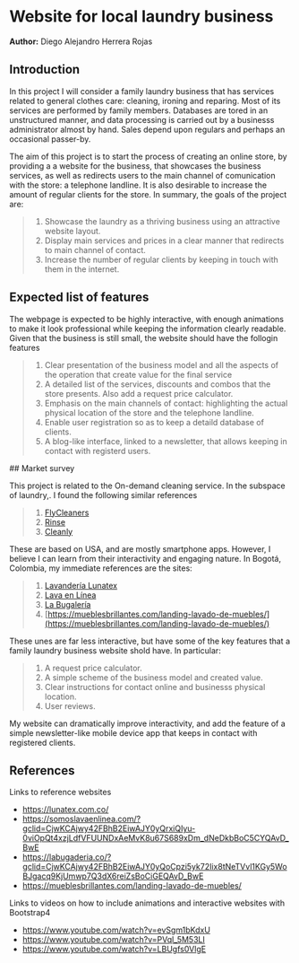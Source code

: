 # Website for local laundry business
**Author:** Diego Alejandro Herrera Rojas

## Introduction

In this project I will consider a family laundry business that has services related to general clothes care: cleaning, ironing and reparing. Most of its services are performed by family members. Databases are tored in an unstructured manner, and data processing is carried out by a businesss administrator almost by hand. Sales depend upon regulars and perhaps an occasional passer-by.

The aim of this project is to start the process of creating an online store, by providing a a website for the business, that showcases the business services, as well as redirects users to the main channel of comunication with the store: a telephone landline. It is also desirable to increase the amount of regular clients for the store. In summary, the goals of the project are:

>1. Showcase the laundry as a thriving business using an attractive website layout.
>1. Display main services and prices in a clear manner that redirects to main channel of contact.
>1. Increase the number of regular clients by keeping in touch with them in the internet.

## Expected list of features

The webpage is expected to be highly interactive, with enough animations to make it look professional while keeping the information clearly readable. Given that the business is still small, the website should have the follogin features

>1. Clear presentation of the business model and all the aspects of the operation that create value for the final service
>1. A detailed list of the services, discounts and combos that the store presents. Also add a request price calculator.
>1. Emphasis on the main channels of contact: highlighting the actual physical location of the store and the telephone landline.
>1. Enable user registration so as to keep a detaild database of clients.
>1. A blog-like interface, linked to a newsletter, that allows keeping in contact with registerd users.

## Market survey

This project is related to the On-demand cleaning service. In the subspace of laundry,. I found the following similar references

>1. [FlyCleaners](http://flycleaners.com/)
>2. [Rinse](https://www.rinse.com/repeat/)
>3. [Cleanly](https://jungleworks.com/how-cleanly-works-insights-about-on-demand-laundry-business-application/)

These are based on USA, and are mostly smartphone apps. However, I believe I can learn from their interactivity and engaging nature. In Bogotá, Colombia, my immediate references are the sites:

>1. [Lavandería Lunatex](https://lunatex.com.co/)
>1. [Lava en Línea](https://somoslavaenlinea.com/?gclid=CjwKCAjwy42FBhB2EiwAJY0yQrxiQIyu-0viOpQt4xzjLdfVFUUNDxAeMvK8u67S689xDm_dNeDkbBoC5CYQAvD_BwE)
>1. [La Bugalería](https://labugaderia.co/?gclid=CjwKCAjwy42FBhB2EiwAJY0yQoCpzi5yk72Iix8tNeTVvl1KGy5WoBJgacq9KjUmwp7Q3dX6reiZsBoCiGEQAvD_BwE)
>1. [https://mueblesbrillantes.com/landing-lavado-de-muebles/](https://mueblesbrillantes.com/landing-lavado-de-muebles/)

These unes are far less interactive, but have some of the key features that a family laundry business website shold have. In particular: 

>1. A request price calculator.
>1. A simple scheme of the business model and created value.
>1. Clear instructions for contact online and businesss physical location.
>1. User reviews.

My website can dramatically improve interactivity, and add the feature of a simple newsletter-like mobile device app that keeps in contact with registered clients.

## References

Links to reference websites

* https://lunatex.com.co/
* https://somoslavaenlinea.com/?gclid=CjwKCAjwy42FBhB2EiwAJY0yQrxiQIyu-0viOpQt4xzjLdfVFUUNDxAeMvK8u67S689xDm_dNeDkbBoC5CYQAvD_BwE
* https://labugaderia.co/?gclid=CjwKCAjwy42FBhB2EiwAJY0yQoCpzi5yk72Iix8tNeTVvl1KGy5WoBJgacq9KjUmwp7Q3dX6reiZsBoCiGEQAvD_BwE
* https://mueblesbrillantes.com/landing-lavado-de-muebles/

Links to videos on how to include animations and interactive websites with Bootstrap4

* https://www.youtube.com/watch?v=evSgm1bKdxU
* https://www.youtube.com/watch?v=PVql_5M53LI
* https://www.youtube.com/watch?v=LBUgfs0VlgE
